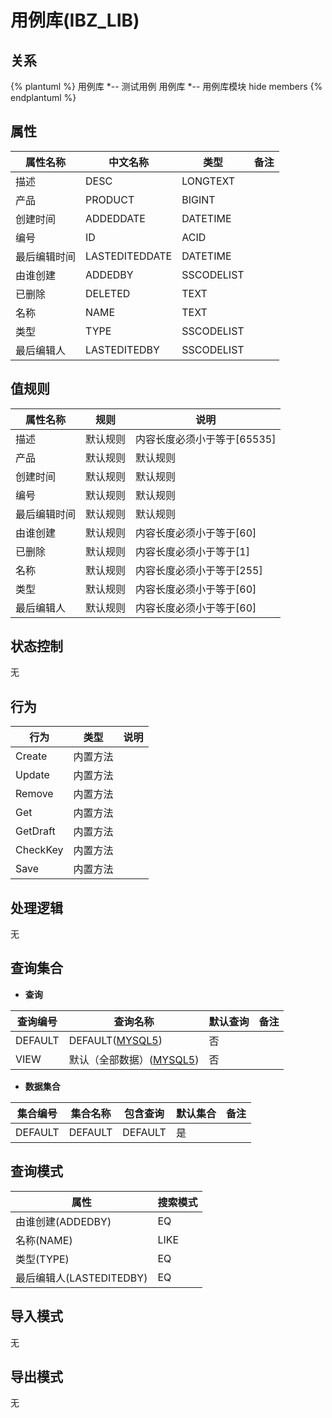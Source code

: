 # 用例库(IBZ_LIB)

  

## 关系
{% plantuml %}
用例库 *-- 测试用例 
用例库 *-- 用例库模块 
hide members
{% endplantuml %}

## 属性

| 属性名称        |    中文名称    | 类型     |  备注  |
| --------   |------------| -----   |  -------- | 
|描述|DESC|LONGTEXT|&nbsp;|
|产品|PRODUCT|BIGINT|&nbsp;|
|创建时间|ADDEDDATE|DATETIME|&nbsp;|
|编号|ID|ACID|&nbsp;|
|最后编辑时间|LASTEDITEDDATE|DATETIME|&nbsp;|
|由谁创建|ADDEDBY|SSCODELIST|&nbsp;|
|已删除|DELETED|TEXT|&nbsp;|
|名称|NAME|TEXT|&nbsp;|
|类型|TYPE|SSCODELIST|&nbsp;|
|最后编辑人|LASTEDITEDBY|SSCODELIST|&nbsp;|

## 值规则
| 属性名称    | 规则    |  说明  |
| --------   |------------| ----- | 
|描述|默认规则|内容长度必须小于等于[65535]|
|产品|默认规则|默认规则|
|创建时间|默认规则|默认规则|
|编号|默认规则|默认规则|
|最后编辑时间|默认规则|默认规则|
|由谁创建|默认规则|内容长度必须小于等于[60]|
|已删除|默认规则|内容长度必须小于等于[1]|
|名称|默认规则|内容长度必须小于等于[255]|
|类型|默认规则|内容长度必须小于等于[60]|
|最后编辑人|默认规则|内容长度必须小于等于[60]|

## 状态控制

无


## 行为
| 行为    | 类型    |  说明  |
| --------   |------------| ----- | 
|Create|内置方法|&nbsp;|
|Update|内置方法|&nbsp;|
|Remove|内置方法|&nbsp;|
|Get|内置方法|&nbsp;|
|GetDraft|内置方法|&nbsp;|
|CheckKey|内置方法|&nbsp;|
|Save|内置方法|&nbsp;|

## 处理逻辑
无

## 查询集合

* **查询**

| 查询编号 | 查询名称       | 默认查询 |   备注|
| --------  | --------   | --------   | ----- |
|DEFAULT|DEFAULT([MYSQL5](../../appendix/query_MYSQL5.md#IbzLib_Default))|否|&nbsp;|
|VIEW|默认（全部数据）([MYSQL5](../../appendix/query_MYSQL5.md#IbzLib_View))|否|&nbsp;|

* **数据集合**

| 集合编号 | 集合名称   |  包含查询  | 默认集合 |   备注|
| --------  | --------   | -------- | --------   | ----- |
|DEFAULT|DEFAULT|DEFAULT|是|&nbsp;|

## 查询模式
| 属性      |    搜索模式     |
| --------   |------------|
|由谁创建(ADDEDBY)|EQ|
|名称(NAME)|LIKE|
|类型(TYPE)|EQ|
|最后编辑人(LASTEDITEDBY)|EQ|

## 导入模式
无


## 导出模式
无
